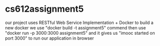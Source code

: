 # cs612assignment5
our project uses RESTful Web Service Implementation + Docker
to build a new docker we use "docker build -t assignment5" commend
then use "docker run -p 3000:3000 assignment5" and it gives us "imooc started on port 3000" to run our application in browser
